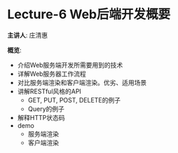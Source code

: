 # Lecture-6 Web后端开发概要

**主讲人**: 庄清惠

**概览**:

- 介绍Web服务端开发所需要用到的技术
- 详解Web服务器工作流程
- 对比服务端渲染和客户端渲染。优劣、适用场景
- 讲解RESTful风格的API
    - GET, PUT, POST, DELETE的例子
    - Query的例子
- 解释HTTP状态码
- demo
    - 服务端渲染
    - 客户端渲染
